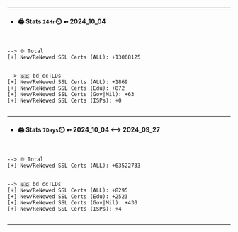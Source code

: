 

---
- #### 🖨️ **Stats** `24Hr`⏲️ ➼ 2024_10_04
```console


--> 🌐 Total
[+] New/ReNewed SSL Certs (ALL): +13068125


--> 🇧🇩 bd_ccTLDs
[+] New/ReNewed SSL Certs (ALL): +1869
[+] New/ReNewed SSL Certs (Edu): +872
[+] New/ReNewed SSL Certs (Gov|Mil): +63
[+] New/ReNewed SSL Certs (ISPs): +0


```

---
- #### 🖨️ **Stats** `7Days`⏲️ ➼ 2024_10_04 <--> 2024_09_27
```console


--> 🌐 Total
[+] New/ReNewed SSL Certs (ALL): +63522733


--> 🇧🇩 bd_ccTLDs
[+] New/ReNewed SSL Certs (ALL): +8295
[+] New/ReNewed SSL Certs (Edu): +2523
[+] New/ReNewed SSL Certs (Gov|Mil): +430
[+] New/ReNewed SSL Certs (ISPs): +4


```

---

